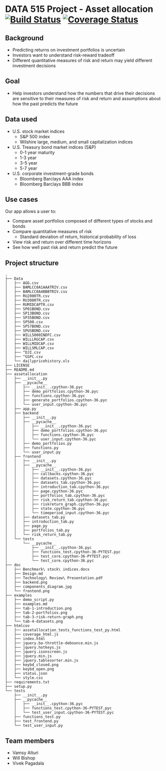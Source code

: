 # DATA 515 Project - Asset allocation [![Build Status](https://travis-ci.org/viv-r/asset-allocation.svg?branch=master)](https://travis-ci.org/viv-r/asset-allocation) [![Coverage Status](https://coveralls.io/repos/github/viv-r/asset-allocation/badge.png?branch=master)](https://coveralls.io/github/viv-r/asset-allocation?branch=master)

## Background

  - Predicting returns on investment portfolios is uncertain
  - Investors want to understand risk-reward tradeoff
  - Different quantitative measures of risk and return may yield different investment decisions
  
## Goal

  - Help investors understand how the numbers that drive their decisions are sensitive to their measures of risk and return and assumptions about how the past predicts the future

## Data used

  - U.S. stock market indices
    - S&P 500 index
    - Wilshire large, medium, and small capitalization indices
  - U.S. Treasury bond market indices (S&P)
    - 0-1 year maturity
    - 1-3 year
    - 3-5 year
    - 5-7 year
  - U.S. corporate investment-grade bonds
    - Bloomberg Barclays AAA index
    - Bloomberg Barclays BBB index

## Use cases

Our app allows a user to:
  - Compare asset portfolios composed of different types of stocks and bonds
  - Compare quantitative measures of risk
    - Standard deviation of return, historical probability of loss
  - View risk and return over different time horizons
  - See how well past risk and return predict the future

## Project structure
```
.
├── Data
│   ├── AGG.csv
│   ├── BAMLCC0A1AAATRIV.csv
│   ├── BAMLCC0A4BBBTRIV.csv
│   ├── RU2000TR.csv
│   ├── RU3000TR.csv
│   ├── RUMIDCAPTR.csv
│   ├── SP01BOND.csv
│   ├── SP13BOND.csv
│   ├── SP35BOND.csv
│   ├── SP500.csv
│   ├── SP57BOND.csv
│   ├── SPUSBOND.csv
│   ├── WILL5000INDFC.csv
│   ├── WILLLRGCAP.csv
│   ├── WILLMIDCAP.csv
│   ├── WILLSMLCAP.csv
│   ├── ^DJI.csv
│   ├── ^GSPC.csv
│   └── dailypricehistory.xls
├── LICENSE
├── README.md
├── assetallocation
│   ├── __init__.py
│   ├── __pycache__
│   │   ├── __init__.cpython-36.pyc
│   │   ├── demo_portfolios.cpython-36.pyc
│   │   ├── functions.cpython-36.pyc
│   │   ├── generate_portfolios.cpython-36.pyc
│   │   └── user_input.cpython-36.pyc
│   ├── app.py
│   ├── backend
│   │   ├── __init__.py
│   │   ├── __pycache__
│   │   │   ├── __init__.cpython-36.pyc
│   │   │   ├── demo_portfolios.cpython-36.pyc
│   │   │   ├── functions.cpython-36.pyc
│   │   │   └── user_input.cpython-36.pyc
│   │   ├── demo_portfolios.py
│   │   ├── functions.py
│   │   └── user_input.py
│   ├── frontend
│   │   ├── __init__.py
│   │   ├── __pycache__
│   │   │   ├── __init__.cpython-36.pyc
│   │   │   ├── callbacks.cpython-36.pyc
│   │   │   ├── datasets.cpython-36.pyc
│   │   │   ├── datasets_tab.cpython-36.pyc
│   │   │   ├── introduction_tab.cpython-36.pyc
│   │   │   ├── page.cpython-36.pyc
│   │   │   ├── portfolios_tab.cpython-36.pyc
│   │   │   ├── risk_return_tab.cpython-36.pyc
│   │   │   ├── riskreturn_graph.cpython-36.pyc
│   │   │   ├── state.cpython-36.pyc
│   │   │   └── timeperiod_input.cpython-36.pyc
│   │   ├── datasets_tab.py
│   │   ├── introduction_tab.py
│   │   ├── page.py
│   │   ├── portfolios_tab.py
│   │   └── risk_return_tab.py
│   └── tests
│       └── __pycache__
│           ├── __init__.cpython-36.pyc
│           ├── functions_test.cpython-36-PYTEST.pyc
│           ├── test_core.cpython-36-PYTEST.pyc
│           └── test_core.cpython-36.pyc
├── doc
│   ├── Benchmark\ stock\ indices.docx
│   ├── Design.md
│   ├── Technology\ Review\ Presentation.pdf
│   ├── backend.png
│   ├── components_diagram.jpg
│   └── frontend.png
├── examples
│   ├── demo_script.py
│   ├── examples.md
│   ├── tab-1-introduction.png
│   ├── tab-2-portfolios.png
│   ├── tab-3-risk-return-graph.png
│   └── tab-4-datasets.png
├── htmlcov
│   ├── assetallocation_tests_functions_test_py.html
│   ├── coverage_html.js
│   ├── index.html
│   ├── jquery.ba-throttle-debounce.min.js
│   ├── jquery.hotkeys.js
│   ├── jquery.isonscreen.js
│   ├── jquery.min.js
│   ├── jquery.tablesorter.min.js
│   ├── keybd_closed.png
│   ├── keybd_open.png
│   ├── status.json
│   └── style.css
├── requirements.txt
├── setup.py
└── tests
    ├── __init__.py
    ├── __pycache__
    │   ├── __init__.cpython-36.pyc
    │   ├── functions_test.cpython-36-PYTEST.pyc
    │   └── test_user_input.cpython-36-PYTEST.pyc
    ├── functions_test.py
    ├── test_frontend.py
    └── test_user_input.py
```

## Team members

- Vamsy Alturi
- Will Bishop
- Vivek Pagadala

